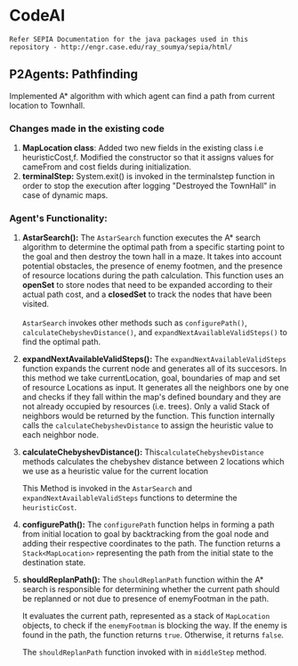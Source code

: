 # CodeAI
 `Refer SEPIA Documentation for the java packages used in this repository - http://engr.case.edu/ray_soumya/sepia/html/`
 <br/>
## P2Agents: Pathfinding

Implemented A\* algorithm with which agent can find a path from current location to Townhall.

### Changes made in the existing code

1.  **MapLocation class**: Added two new fields in the existing class i.e heuristicCost,f. Modified the constructor so that it assigns values for cameFrom and cost fields during initialization.
2.  **terminalStep:** System.exit() is invoked in the terminalstep function in order to stop the execution after logging "Destroyed the TownHall" in case of dynamic maps.

### Agent's Functionality:

1.  **AstarSearch():**
    The `AstarSearch` function executes the A\* search algorithm to determine the optimal path from a specific starting point to the goal and then destroy the town hall in a maze. It takes into account potential obstacles, the presence of enemy footmen, and the presence of resource locations during the path calculation. This function uses an **openSet** to store nodes that need to be expanded according to their actual path cost, and a **closedSet** to track the nodes that have been visited. <br/><br/>`AstarSearch` invokes other methods such as `configurePath()`, `calculateChebyshevDistance()`, and `expandNextAvailableValidSteps()` to find the optimal path.

2.  **expandNextAvailableValidSteps():**
    The `expandNextAvailableValidSteps` function expands the current node and generates all of its succesors. In this method we take currentLocation, goal, boundaries of map and set of resource Locations as input. It generates all the neighbors one by one and checks if they fall within the map's defined boundary and they are not already occupied by resources (i.e. trees). Only a valid Stack of neighbors would be returned by the function. This function internally calls the `calculateChebyshevDistance` to assign the heuristic value to each neighbor node.

3.  **calculateChebyshevDistance():**
    This`calculateChebyshevDistance` methods calculates the chebyshev distance between 2 locations which we use as a heuristic value for the current location

    This Method is invoked in the `AstarSearch` and `expandNextAvailableValidSteps` functions to determine the `heuristicCost`.

4.  **configurePath():**
    The `configurePath` function helps in forming a path from initial location to goal by backtracking from the goal node and adding their respective coordinates to the path. The function returns a `Stack<MapLocation>` representing the path from the initial state to the destination state.

5.  **shouldReplanPath():**
    The `shouldReplanPath` function within the A\* search is responsible for determining whether the current path should be replanned or not due to presence of enemyFootman in the path.

    It evaluates the current path, represented as a stack of `MapLocation` objects, to check if the `enemyFootman` is blocking the way. If the enemy is found in the path, the function returns `true`. Otherwise, it returns `false`.

    The `shouldReplanPath` function invoked with in `middleStep` method.
